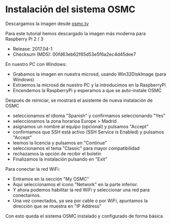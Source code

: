# Instalación del sistema OSMC

Descargamos la imagen desde [osmc.tv](https://osmc.tv/download/)

Para este tutorial hemos descargado la imagen más moderna para Raspberry Pi 2 / 3

* Release: 2017.04-1
* Checksum (MD5): 00fd63eb62f65d53e5f6a2ec4d45dee7

En nuestro PC con Windows:

* Grabamos la imagen en nuestra microsd, usando Win32DiskImage (para Windows)
* Extraemos la microsd de nuestro PC y la introducimos en la RaspberryPi
* Encendemos la RaspberryPi y esperamos a que se auto-instale OSMC

Después de reiniciar, se mostrará el asistente de nueva instalación de OSMC

* seleccionamos el idioma "Spanish" y confirmamos seleccionando "Yes"
* seleccionamos la zona horarioa Europe > Madrid
* asignamos un nombre al equipo (opcional) y pulsamos "Accept"
* confirmamos que SSH está activo (SSH Service is Enabled) y pulsamos "Accept"
* leemos la licencia y pulsamos en "Continue"
* seleccionamos el tema "Classic" para mayor compatibilidad
* rechazamos la opción de recibir el boletín
* Finalizamos la instalación pulsando en "Exit"


Para conectar la red WiFi:

* Entramos en la sección "My OSMC"
* Aquí seleccionamos el icono "Network" en la parte inferior.
* Y ahora podemos habilitar la red WiFi y seleccionar una red para conectarnos.
* Una vez conectados, ya sea por cable o por WiFi, apuntamos la dirección que se muestra en "IP Address"

Con esto queda el sistema OSMC instalado y configurado de forma básica
